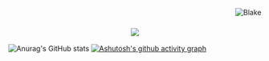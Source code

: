 <p align="right"> <img src="https://komarev.com/ghpvc/?username=JaKooLit&label=Profile%20views&color=0e75b6&size=24&style=flat" alt="Blake" /> </p>

<h3 align="center">
  <img src="https://readme-typing-svg.herokuapp.com/?font=Righteous&size=35&center=true&vCenter=true&width=1600&height=70&duration=4000&lines=Hello+There!+I'm+Blake+" />
</h3>




![Anurag's GitHub stats](https://github-readme-stats.vercel.app/api?username=Blake22020&show_icons=true&theme=transparent)
[![Ashutosh's github activity graph](https://github-readme-activity-graph.vercel.app/graph?username=Blake22020&theme=react-dark&hide_border=true)](https://github.com/ashutosh00710/github-readme-activity-graph)